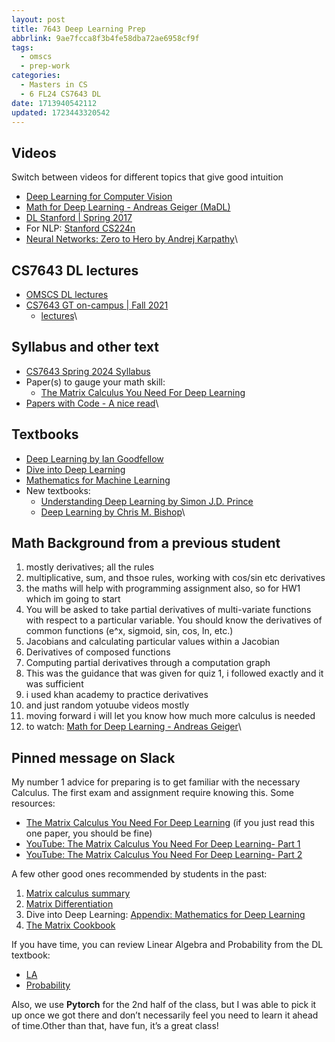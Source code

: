 ```yaml
---
layout: post
title: 7643 Deep Learning Prep
abbrlink: 9ae7fcca8f3b4fe58dba72ae6958cf9f
tags:
  - omscs
  - prep-work
categories:
  - Masters in CS
  - 6 FL24 CS7643 DL
date: 1713940542112
updated: 1723443320542
---
```


## Videos

Switch between videos for different topics that give good intuition

- [Deep Learning for Computer Vision](https://www.youtube.com/playlist?list=PL5-TkQAfAZFbzxjBHtzdVCWE0Zbhomg7r)
- [Math for Deep Learning - Andreas Geiger (MaDL)](https://www.youtube.com/playlist?list=PL05umP7R6ij0bo4UtMdzEJ6TiLOqj4ZCm)
- [DL Stanford | Spring 2017](https://www.youtube.com/playlist?list=PLC1qU-LWwrF64f4QKQT-Vg5Wr4qEE1Zxk)
- For NLP: [Stanford CS224n](https://web.stanford.edu/class/cs224n/)
- [Neural Networks: Zero to Hero by Andrej Karpathy](https://www.youtube.com/playlist?list=PLAqhIrjkxbuWI23v9cThsA9GvCAUhRvKZ)\ <br/>

## CS7643 DL lectures

- [OMSCS DL lectures](https://mediaspace.gatech.edu/channel/CS+7643+-+Deep+Learning/267756942)
- [CS7643 GT on-campus | Fall 2021](https://sites.cc.gatech.edu/classes/AY2022/cs7643_fall/)
  - [lectures](https://www.youtube.com/playlist?list=PL-fZD610i7yB7gDnPDpFcKpHI9X8z3OQ7)\ <br/>

## Syllabus and other text

- [CS7643 Spring 2024 Syllabus](https://omscs.gatech.edu/sites/default/files/documents/2024/Syllabi-CS%207643%202024-1.pdf)
- Paper(s) to gauge your math skill:
  - [The Matrix Calculus You Need For Deep Learning](https://arxiv.org/abs/1802.01528)
- [Papers with Code - A nice read](https://paperswithcode.com/)\ <br/>

## Textbooks

- [Deep Learning by Ian Goodfellow](https://www.deeplearningbook.org/)
- [Dive into Deep Learning](https://d2l.ai/)
- [Mathematics for Machine Learning](https://mml-book.github.io/)
- New textbooks:
  - [Understanding Deep Learning by Simon J.D. Prince](https://udlbook.github.io/udlbook/)
  - [Deep Learning by Chris M. Bishop](https://www.bishopbook.com/)\ <br/>

## Math Background from a previous student

1. mostly derivatives; all the rules
2. multiplicative, sum, and thsoe rules, working with cos/sin etc derivatives
3. the maths will help with programming assignment also, so for HW1 which im going to start
4. You will be asked to take partial derivatives of multi-variate functions with respect to a particular variable. You should know the derivatives of common functions (e^x, sigmoid, sin, cos, ln, etc.)
5. Jacobians and calculating particular values within a Jacobian
6. Derivatives of composed functions
7. Computing partial derivatives through a computation graph
8. This was the guidance that was given for quiz 1, i followed exactly and it was sufficient
9. i used khan academy to practice derivatives
10. and just random yotuube videos mostly
11. moving forward i will let you know how much more calculus is needed
12. to watch: [Math for Deep Learning - Andreas Geiger](https://www.youtube.com/playlist?list=PL05umP7R6ij0bo4UtMdzEJ6TiLOqj4ZCm)\ <br/>

## Pinned message on Slack

My number 1 advice for preparing is to get familiar with the necessary Calculus. The first exam and assignment require knowing this. Some resources:

- <ins>The Matrix Calculus You Need For Deep Learning</ins> (if you just read this one paper, you should be fine)
- <ins>YouTube: The Matrix Calculus You Need For Deep Learning- Part 1</ins>
- <ins>YouTube: The Matrix Calculus You Need For Deep Learning- Part 2</ins>

A few other good ones recommended by students in the past:

1. <ins>Matrix calculus summary</ins>
2. <ins>Matrix Differentiation</ins>
3. Dive into Deep Learning: <ins>Appendix: Mathematics for Deep Learning</ins>
4. <ins>The Matrix Cookbook</ins>

If you have time, you can review Linear Algebra and Probability from the DL textbook:

- <ins>LA</ins>
- <ins>Probability</ins>

Also, we use **Pytorch** for the 2nd half of the class, but I was able to pick it up once we got there and don’t necessarily feel you need to learn it ahead of time.Other than that, have fun, it’s a great class!
